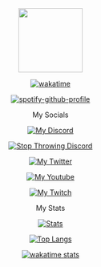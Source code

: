 <div align="center">
    <img height="128" src="https://avatars.githubusercontent.com/u/72676863?v=4">
</div>


<div align="center">

[![wakatime](https://wakatime.com/badge/user/1edfec6f-eaff-418e-acf9-3ee083cc2baf.svg?style=for-the-badge)](https://wakatime.com/@1edfec6f-eaff-418e-acf9-3ee083cc2baf)

[![spotify-github-profile](https://spotify-github-profile.vercel.app/api/view?uid=ktkryyh2k1n1mgr52vkusiihb&cover_image=true&theme=default)](https://github.com/kittinan/spotify-github-profile)

My Socials

[![My Discord](https://img.shields.io/discord/943089316291305483?color=blue&label=Support%20Server&style=for-the-badge)](https://discord.gg/J7jmBeFjrx)
    
[![Stop Throwing Discord](https://img.shields.io/discord/900692529048080424?color=red&label=Stop%20Throwing%20Guild&logo=Stop%20Throwing%20Guild&style=for-the-badge)](https://discord.gg/R8sxj8ZJns)

[![My Twitter](https://img.shields.io/twitter/follow/Strqtz_?color=green&style=for-the-badge)](https://twitter.com/Strqtz_)

[![My Youtube](https://img.shields.io/youtube/channel/subscribers/UCLxv3Z1PaaceeqWMQhTurJw?style=for-the-badge)](https://youtube.com/channel/UCLxv3Z1PaaceeqWMQhTurJw)

[![My Twitch](https://img.shields.io/twitch/status/strqtz_?color=purple&style=for-the-badge)](https://twitch.tv/strqtz_)

My Stats

[![Stats](https://github-readme-stats.vercel.app/api?username=Strqtz&count_private=true&show_icons=true&theme=github_dark)](https://github.com/Strqtz)

[![Top Langs](https://github-readme-stats.vercel.app/api/top-langs/?username=Strqtz&count_private=true&show_owner=true&theme=github_dark&layout=compact&show_icons=true)](https://github.com/anuraghazra/github-readme-stats)

[![wakatime stats](https://github-readme-stats.vercel.app/api/wakatime?username=Strqtz&theme=github_dark&layout=compact)](https://strqtz.github.io)

</div>
